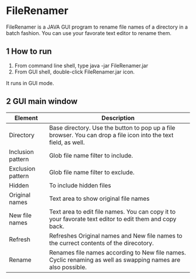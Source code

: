 # FileRenamer
FileRenamer is a JAVA GUI program to rename file names of a directory in a batch fashion. You can use your favorate text editor to rename them.
## 1 How to run
1. From command line shell, type java -jar FileRenamer.jar
2. From GUI shell, double-click FileRenamer.jar icon.

It runs in GUI mode.

## 2 GUI main window
 Element  | Description
----------|-------------
Directory   | Base directory.  Use the button to pop up a file browser.  You can drop a file icon into the text field, as well.
Inclusion pattern   | Glob file name filter to include.
Exclusion pattern   | Glob file name filter to exclude.
Hidden  | To include hidden files
Original names  | Text area to show original file names
New file names  | Text area to edit file names.  You can copy it to your favorate text editor to edit them and copy back.
Refresh | Refreshes Original names and New file names to the currect contents of the direcotory.
Rename   | Renames file names according to New file names.  Cyclic renaming as well as swapping names are also possible.

